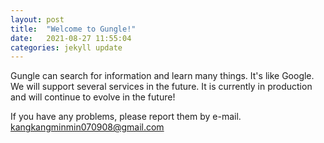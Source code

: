 ```yaml
---
layout: post
title:  "Welcome to Gungle!"
date:   2021-08-27 11:55:04
categories: jekyll update
---
```

Gungle can search for information and learn many things. It's like Google. 
We will support several services in the future. 
It is currently in production and will continue to evolve in the future!


If you have any problems, please report them by e-mail. kangkangminmin070908@gmail.com

[Go to email]:      kangkangminmin070908@gmail.com
